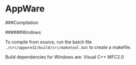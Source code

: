 AppWare
=======


###Compilation

######Windows

To compile from source, run the batch file ```./src/appwre32/build/src/maketool.bat``` to create a makefile.

Build dependencies for Windows are:
	Visual C++
	MFC2.0